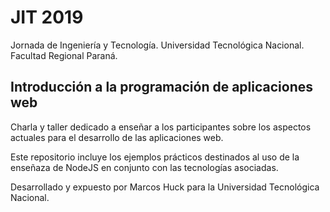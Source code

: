 # JIT 2019
Jornada de Ingeniería y Tecnología. Universidad Tecnológica Nacional. Facultad Regional Paraná.

## Introducción a la programación de aplicaciones web
Charla y taller dedicado a enseñar a los participantes sobre los aspectos actuales para el desarrollo de las aplicaciones web.

Este repositorio incluye los ejemplos prácticos destinados al uso de la enseñaza de NodeJS en conjunto con las tecnologías asociadas.

Desarrollado y expuesto por Marcos Huck para la Universidad Tecnológica Nacional.
